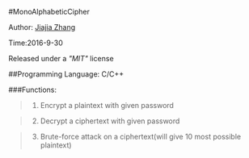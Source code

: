 #MonoAlphabeticCipher

Author: [Jiajia Zhang](https://github.com/Zhangjiajia6)

Time:2016-9-30

Released under a *"MIT"* license

##Programming Language: C/C++

###Functions:

>1. Encrypt a plaintext with given password

>2. Decrypt a ciphertext with given password

>3. Brute-force attack on a ciphertext(will give 10 most possible plaintext)
